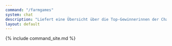 ```yaml
---
command: "/farmgames"
system: chat
description: "Liefert eine Übersicht über die Top-Gewinnerinnen der Chatgames und zeigt die Anzahl der eigenen Siege an."
layout: default
---
```

{% include command_site.md %}
